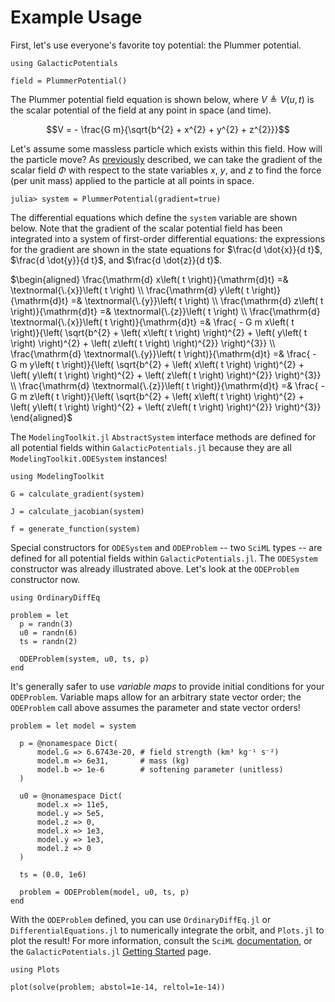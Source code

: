 # Example Usage

First, let's use everyone's favorite toy potential: the Plummer potential.

```@repl example
using GalacticPotentials

field = PlummerPotential()
```

The Plummer potential field equation is shown below, where $V \triangleq V(u,t)$ 
is the scalar potential of the field at any point in space (and time).

$$V = - \frac{G m}{\sqrt{b^{2} + x^{2} + y^{2} + z^{2}}}$$

Let's assume some massless particle which exists within this field. How will
the particle move? As [previously](potentials.md) described, we can take the
gradient of the scalar field $\Phi$ with respect to the state variables $x$,
$y$, and $z$ to find the force (per unit mass) applied to the particle at all
points in space.

```@repl example
julia> system = PlummerPotential(gradient=true)
```

The differential equations which define the `system` variable are shown below.
Note that the gradient of the scalar potential field has been integrated into a
system of first-order differential equations: the expressions for the gradient
are shown in the state equations for $\frac{d \dot{x}}{d t}$,
$\frac{d \dot{y}}{d t}$, and $\frac{d \dot{z}}{d t}$.

$\begin{aligned}
\frac{\mathrm{d} x\left( t \right)}{\mathrm{d}t} =& \textnormal{\.{x}}\left( t \right) \\
\frac{\mathrm{d} y\left( t \right)}{\mathrm{d}t} =& \textnormal{\.{y}}\left( t \right) \\
\frac{\mathrm{d} z\left( t \right)}{\mathrm{d}t} =& \textnormal{\.{z}}\left( t \right) \\
\frac{\mathrm{d} \textnormal{\.{x}}\left( t \right)}{\mathrm{d}t} =& \frac{ - G m x\left( t \right)}{\left( \sqrt{b^{2} + \left( x\left( t \right) \right)^{2} + \left( y\left( t \right) \right)^{2} + \left( z\left( t \right) \right)^{2}} \right)^{3}} \\
\frac{\mathrm{d} \textnormal{\.{y}}\left( t \right)}{\mathrm{d}t} =& \frac{ - G m y\left( t \right)}{\left( \sqrt{b^{2} + \left( x\left( t \right) \right)^{2} + \left( y\left( t \right) \right)^{2} + \left( z\left( t \right) \right)^{2}} \right)^{3}} \\
\frac{\mathrm{d} \textnormal{\.{z}}\left( t \right)}{\mathrm{d}t} =& \frac{ - G m z\left( t \right)}{\left( \sqrt{b^{2} + \left( x\left( t \right) \right)^{2} + \left( y\left( t \right) \right)^{2} + \left( z\left( t \right) \right)^{2}} \right)^{3}}
\end{aligned}$

The `ModelingToolkit.jl` `AbstractSystem` interface methods are defined for
all potential fields within `GalacticPotentials.jl` because they are all 
`ModelingToolkit.ODESystem` instances!

```@repl example
using ModelingToolkit

G = calculate_gradient(system)

J = calculate_jacobian(system)

f = generate_function(system)
```

Special constructors for `ODESystem` and `ODEProblem` -- two `SciML` types --
are defined for all potential fields within `GalacticPotentials.jl`. The
`ODESystem` constructor was already illustrated above. Let's look at the
`ODEProblem` constructor now.

```@repl example
using OrdinaryDiffEq

problem = let
  p = randn(3)
  u0 = randn(6)
  ts = randn(2)

  ODEProblem(system, u0, ts, p)
end
```

It's generally safer to use _variable maps_ to provide initial conditions for
your `ODEProblem`. Variable maps allow for an arbitrary state vector order; the
`ODEProblem` call above assumes the parameter and state vector orders!

```@repl example
problem = let model = system

  p = @nonamespace Dict(
      model.G => 6.6743e-20, # field strength (km³ kg⁻¹ s⁻²)
      model.m => 6e31,       # mass (kg)
      model.b => 1e-6        # softening parameter (unitless)
  )

  u0 = @nonamespace Dict(
      model.x => 11e5,
      model.y => 5e5,
      model.z => 0,
      model.ẋ => 1e3,
      model.ẏ => 1e3,
      model.ż => 0
  )

  ts = (0.0, 1e6)

  problem = ODEProblem(model, u0, ts, p)
end
```

With the `ODEProblem` defined, you can use `OrdinaryDiffEq.jl` or
`DifferentialEquations.jl` to numerically integrate the orbit, and `Plots.jl`
to plot the result! For more information, consult the `SciML`
[documentation](https://docs.sciml.ai), or the `GalacticPotentials.jl`
[Getting Started](index.md) page.

```@repl example
using Plots

plot(solve(problem; abstol=1e-14, reltol=1e-14))
```